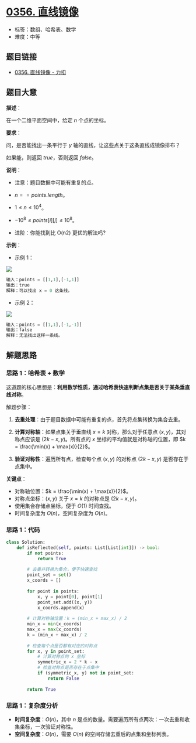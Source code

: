 # [0356. 直线镜像](https://leetcode.cn/problems/line-reflection/)

- 标签：数组、哈希表、数学
- 难度：中等

## 题目链接

- [0356. 直线镜像 - 力扣](https://leetcode.cn/problems/line-reflection/)

## 题目大意

**描述**：

在一个二维平面空间中，给定 $n$ 个点的坐标。

**要求**：

问，是否能找出一条平行于 $y$ 轴的直线，让这些点关于这条直线成镜像排布？

如果能，则返回 $true$，否则返回 $false$。

**说明**：

- 注意：题目数据中可能有重复的点。
- $n == points.length$。
- $1 \le n \le 10^4$。
- $-10^8 \le points[i][j] \le 10^8$。

- 进阶：你能找到比 O(n2) 更优的解法吗?

**示例**：

- 示例 1：

![](https://assets.leetcode.com/uploads/2020/04/23/356_example_1.PNG)

```python
输入：points = [[1,1],[-1,1]]
输出：true
解释：可以找出 x = 0 这条线。
```

- 示例 2：

![](https://assets.leetcode.com/uploads/2020/04/23/356_example_2.PNG)

```python
输入：points = [[1,1],[-1,-1]]
输出：false
解释：无法找出这样一条线。
```

## 解题思路

### 思路 1：哈希表 + 数学

这道题的核心思想是：**利用数学性质，通过哈希表快速判断点集是否关于某条垂直线对称**。

解题步骤：

1. **去重处理**：由于题目数据中可能有重复的点，首先将点集转换为集合去重。

2. **计算对称轴**：如果点集关于垂直线 $x = k$ 对称，那么对于任意点 $(x, y)$，其对称点应该是 $(2k - x, y)$。所有点的 $x$ 坐标的平均值就是对称轴的位置，即 $k = \frac{\min(x) + \max(x)}{2}$。

3. **验证对称性**：遍历所有点，检查每个点 $(x, y)$ 的对称点 $(2k - x, y)$ 是否存在于点集中。

**关键点**：

- 对称轴位置：$k = \frac{\min(x) + \max(x)}{2}$。
- 对称点坐标：$(x, y)$ 关于 $x = k$ 的对称点是 $(2k - x, y)$。
- 使用集合存储点坐标，便于 $O(1)$ 时间查找。
- 时间复杂度为 $O(n)$，空间复杂度为 $O(n)$。

### 思路 1：代码

```python
class Solution:
    def isReflected(self, points: List[List[int]]) -> bool:
        if not points:
            return True
        
        # 去重并转换为集合，便于快速查找
        point_set = set()
        x_coords = []
        
        for point in points:
            x, y = point[0], point[1]
            point_set.add((x, y))
            x_coords.append(x)
        
        # 计算对称轴位置：k = (min_x + max_x) / 2
        min_x = min(x_coords)
        max_x = max(x_coords)
        k = (min_x + max_x) / 2
        
        # 检查每个点是否都有对应的对称点
        for x, y in point_set:
            # 计算对称点的 x 坐标
            symmetric_x = 2 * k - x
            # 检查对称点是否存在于点集中
            if (symmetric_x, y) not in point_set:
                return False
        
        return True
```

### 思路 1：复杂度分析

- **时间复杂度**：$O(n)$，其中 $n$ 是点的数量。需要遍历所有点两次：一次去重和收集坐标，一次验证对称性。
- **空间复杂度**：$O(n)$，需要 $O(n)$ 的空间存储去重后的点集和坐标列表。
